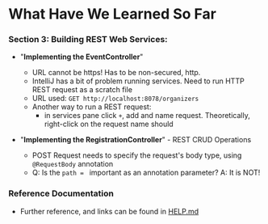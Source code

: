 # What Have We Learned So Far

### Section 3: Building REST Web Services:
 - "**Implementing the EventController**"
   - URL cannot be https! Has to be non-secured, http.
   - IntelliJ has a bit of problem running services. Need to run HTTP REST request as a scratch file
   - URL used: `GET http://localhost:8078/organizers`
   - Another way to run a REST request:
     - in services pane click `+`, add and name request. Theoretically, right-click on the request name should

 - "**Implementing the RegistrationController**" - REST CRUD Operations
   - POST Request needs to specify the request's body type, using `@RequestBody` annotation
   - Q: Is the `path = ` important as an annotation parameter?  A: It is NOT!



### Reference Documentation
 * Further reference, and links can be found in [HELP.md](HELP.md) 